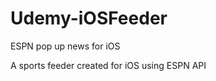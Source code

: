 Udemy-iOSFeeder
===============
ESPN pop up news for iOS

A sports feeder created for iOS using ESPN API
